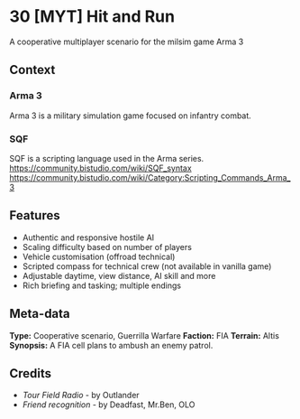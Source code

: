 # 30 [MYT] Hit and Run

A cooperative multiplayer scenario for the milsim game Arma 3

## Context

### Arma 3

Arma 3 is a military simulation game focused on infantry combat.

### SQF

SQF is a scripting language used in the Arma series. 
https://community.bistudio.com/wiki/SQF_syntax
https://community.bistudio.com/wiki/Category:Scripting_Commands_Arma_3

## Features

* Authentic and responsive hostile AI
* Scaling difficulty based on number of players
* Vehicle customisation (offroad technical)
* Scripted compass for technical crew (not available in vanilla game)
* Adjustable daytime, view distance, AI skill and more
* Rich briefing and tasking; multiple endings

## Meta-data

**Type:** Cooperative scenario, Guerrilla Warfare
**Faction:** FIA
**Terrain:** Altis
**Synopsis:** A FIA cell plans to ambush an enemy patrol.

## Credits

* *Tour Field Radio* - by Outlander
* *Friend recognition* - by Deadfast, Mr.Ben, OLO